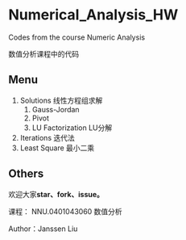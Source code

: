 # Numerical_Analysis_HW
Codes from the course Numeric Analysis

数值分析课程中的代码



## Menu

1. Solutions 线性方程组求解 
   1. Gauss-Jordan 
   2. Pivot 
   3. LU Factorization LU分解
2. Iterations 迭代法
3. Least Square 最小二乘



## Others

欢迎大家**star、fork、issue。**

课程： NNU.0401043060 数值分析 

Author：Janssen Liu

